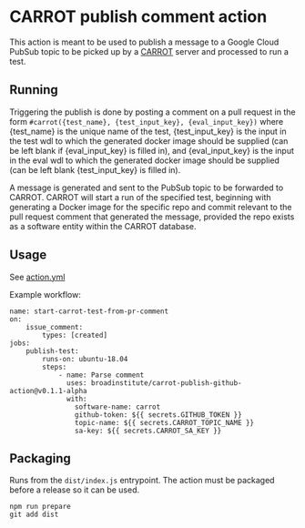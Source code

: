 # CARROT publish comment action

This action is meant to be used to publish a message to a Google Cloud PubSub topic to be picked 
up by a [CARROT](https://github.com/broadinstitute/carrot) server and processed to run a test.

## Running

Triggering the publish is done by posting a comment on a pull request in the form 
`#carrot({test_name}, {test_input_key}, {eval_input_key})` where {test_name} is the unique name of 
the test, {test_input_key} is the input in the test wdl to which the generated docker image should be 
supplied (can be left blank if {eval_input_key} is filled in), and {eval_input_key} is the input 
in the eval wdl to which the generated docker image should be supplied (can be left blank 
{test_input_key} is filled in).

A message is generated and sent to the PubSub topic to be forwarded to CARROT.  CARROT will start a
run of the specified test, beginning with generating a Docker image for the specific repo and 
commit relevant to the pull request comment that generated the message, provided the repo exists
as a software entity within the CARROT database.

## Usage

See [action.yml](action.yml)

Example workflow:
```
name: start-carrot-test-from-pr-comment
on: 
    issue_comment:
        types: [created]
jobs:
    publish-test:
        runs-on: ubuntu-18.04
        steps:
            - name: Parse comment
              uses: broadinstitute/carrot-publish-github-action@v0.1.1-alpha
              with:
                software-name: carrot
                github-token: ${{ secrets.GITHUB_TOKEN }}
                topic-name: ${{ secrets.CARROT_TOPIC_NAME }}
                sa-key: ${{ secrets.CARROT_SA_KEY }}
```

## Packaging

Runs from the `dist/index.js` entrypoint.  The action must be packaged before a release so it can be used.
```
npm run prepare
git add dist
```